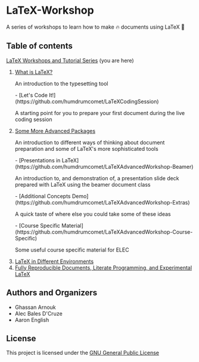 # LaTeX-Workshop

A series of workshops to learn how to make :fire: documents using LaTeX :green_book: 

## Table of contents

[LaTeX Workshops and Tutorial Series](https://github.com/humdrumcomet/LaTeXTutorialSeries) (you are here)
1. [What is LaTeX?](https://github.com/humdrumcomet/LaTeXIntroduction)
   <p>An introduction to the typesetting tool</p>
    - [Let's Code It!](https://github.com/humdrumcomet/LaTeXCodingSession)
      <p>A starting point for you to prepare your first document during the live coding session</p>
2. [Some More Advanced Packages](https://github.com/humdrumcomet/LaTeXAdvancedWorkshop)
   <p>An introduction to different ways of thinking about document preparation and some of LaTeX's more sophisticated tools</p>
    - [Presentations in LaTeX](https://github.com/humdrumcomet/LaTeXAdvancedWorkshop-Beamer)
      <p>An introduction to, and demonstration of, a presentation slide deck prepared with LaTeX using the beamer document class</p>
    - [Additional Concepts Demo](https://github.com/humdrumcomet/LaTeXAdvancedWorkshop-Extras)
      <p>A quick taste of where else you could take some of these ideas</p>
    - [Course Specific Material](https://github.com/humdrumcomet/LaTeXAdvancedWorkshop-Course-Specific)
      <p>Some useful course specific material for ELEC</p>
3. [LaTeX in Different Environments]()
4. [Fully Reproducible Documents, Literate Programming, and Experimental LaTeX]()

## Authors and Organizers

* Ghassan Arnouk
* Alec Bales D'Cruze
* Aaron English

## License

This project is licensed under the [GNU General Public License](LICENSE)

[LICENSE]: https://github.com/humdrumcomet/LaTeXTutorialSeries/blob/main/LICENSE
